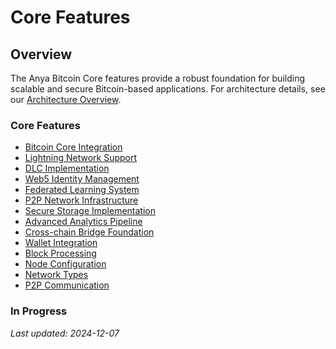 # Core Features

## Overview

The Anya Bitcoin Core features provide a robust foundation for building scalable and secure Bitcoin-based applications. For architecture details, see our [Architecture Overview](../../architecture/overview.md).

### Core Features

- [Bitcoin Core Integration](bitcoin-core-integration.md)
- [Lightning Network Support](lightning-network-support.md)
- [DLC Implementation](../smart-contracts/dlc-implementation.md)
- [Web5 Identity Management](web5-identity-management.md)
- [Federated Learning System](federated-learning-system.md)
- [P2P Network Infrastructure](p2p-network-infrastructure.md)
- [Secure Storage Implementation](secure-storage-implementation.md)
- [Advanced Analytics Pipeline](advanced-analytics-pipeline.md)
- [Cross-chain Bridge Foundation](cross-chain-bridge-foundation.md)
- [Wallet Integration](wallet-integration.md)
- [Block Processing](block-processing.md)
- [Node Configuration](network/node-configuration.md)
- [Network Types](network/network-types.md)
- [P2P Communication](network/p2p-communication.md)

### In Progress

*Last updated: 2024-12-07*
